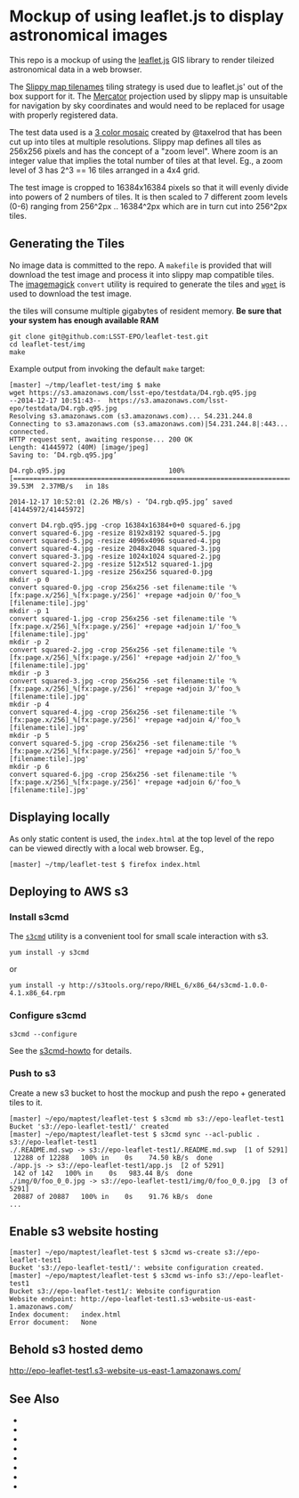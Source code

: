 Mockup of using leaflet.js to display astronomical images
===

This repo is a mockup of using the [leaflet.js][leaflet] GIS library to render
tileized astronomical data in a web browser.

The [Slippy map tilenames][slippy] tiling strategy is used due to leaflet.js'
out of the box support for it.  The [Mercator][mercator] projection used by
slippy map is unsuitable for navigation by sky coordinates and would need to be
replaced for usage with properly registered data.

The test data used is a [3 color mosaic][test image] created by @taxelrod that
has been cut up into tiles at multiple resolutions.  Slippy map defines all
tiles as 256x256 pixels and has the concept of a "zoom level".  Where zoom is
an integer value that implies the total number of tiles at that level.  Eg., a
zoom level of 3 has 2^3 == 16 tiles arranged in a 4x4 grid.

The test image is cropped to 16384x16384 pixels so that it will evenly divide
into powers of 2 numbers of tiles.  It is then scaled to 7 different zoom
levels (0-6) ranging from 256^2px .. 16384^2px which are in turn cut into
256^2px tiles.

Generating the Tiles
---

No image data is committed to the repo.  A `makefile` is provided that will
download the test image and process it into slippy map compatible tiles.  The
[imagemagick][imagemagick] `convert` utility is required to generate the tiles
and [`wget`][wget] is used to download the test image.

the tiles will consume multiple gigabytes of resident memory. __Be sure that
your system has enough available RAM__

```
git clone git@github.com:LSST-EPO/leaflet-test.git
cd leaflet-test/img
make
```

Example output from invoking the default `make` target:

```
[master] ~/tmp/leaflet-test/img $ make
wget https://s3.amazonaws.com/lsst-epo/testdata/D4.rgb.q95.jpg
--2014-12-17 10:51:43--  https://s3.amazonaws.com/lsst-epo/testdata/D4.rgb.q95.jpg
Resolving s3.amazonaws.com (s3.amazonaws.com)... 54.231.244.8
Connecting to s3.amazonaws.com (s3.amazonaws.com)|54.231.244.8|:443... connected.
HTTP request sent, awaiting response... 200 OK
Length: 41445972 (40M) [image/jpeg]
Saving to: ‘D4.rgb.q95.jpg’

D4.rgb.q95.jpg                          100%[===============================================================================>]  39.53M  2.37MB/s   in 18s    

2014-12-17 10:52:01 (2.26 MB/s) - ‘D4.rgb.q95.jpg’ saved [41445972/41445972]

convert D4.rgb.q95.jpg -crop 16384x16384+0+0 squared-6.jpg
convert squared-6.jpg -resize 8192x8192 squared-5.jpg
convert squared-5.jpg -resize 4096x4096 squared-4.jpg
convert squared-4.jpg -resize 2048x2048 squared-3.jpg
convert squared-3.jpg -resize 1024x1024 squared-2.jpg
convert squared-2.jpg -resize 512x512 squared-1.jpg
convert squared-1.jpg -resize 256x256 squared-0.jpg
mkdir -p 0
convert squared-0.jpg -crop 256x256 -set filename:tile '%[fx:page.x/256]_%[fx:page.y/256]' +repage +adjoin 0/'foo_%[filename:tile].jpg'
mkdir -p 1
convert squared-1.jpg -crop 256x256 -set filename:tile '%[fx:page.x/256]_%[fx:page.y/256]' +repage +adjoin 1/'foo_%[filename:tile].jpg'
mkdir -p 2
convert squared-2.jpg -crop 256x256 -set filename:tile '%[fx:page.x/256]_%[fx:page.y/256]' +repage +adjoin 2/'foo_%[filename:tile].jpg'
mkdir -p 3
convert squared-3.jpg -crop 256x256 -set filename:tile '%[fx:page.x/256]_%[fx:page.y/256]' +repage +adjoin 3/'foo_%[filename:tile].jpg'
mkdir -p 4
convert squared-4.jpg -crop 256x256 -set filename:tile '%[fx:page.x/256]_%[fx:page.y/256]' +repage +adjoin 4/'foo_%[filename:tile].jpg'
mkdir -p 5
convert squared-5.jpg -crop 256x256 -set filename:tile '%[fx:page.x/256]_%[fx:page.y/256]' +repage +adjoin 5/'foo_%[filename:tile].jpg'
mkdir -p 6
convert squared-6.jpg -crop 256x256 -set filename:tile '%[fx:page.x/256]_%[fx:page.y/256]' +repage +adjoin 6/'foo_%[filename:tile].jpg'
```


Displaying locally
---

As only static content is used, the `index.html` at the top level of the repo
can be viewed directly with a local web browser. Eg.,

```
[master] ~/tmp/leaflet-test $ firefox index.html 
```


Deploying to AWS s3
---

### Install s3cmd

The [`s3cmd`][s3cmd] utility is a convenient tool for small scale interaction with s3.

    yum install -y s3cmd

or

    yum install -y http://s3tools.org/repo/RHEL_6/x86_64/s3cmd-1.0.0-4.1.x86_64.rpm

### Configure s3cmd

    s3cmd --configure

See the [s3cmd-howto][s3cmd-howto] for details.

### Push to s3

Create a new s3 bucket to host the mockup and push the repo + generated tiles
to it.

```shell
[master] ~/epo/maptest/leaflet-test $ s3cmd mb s3://epo-leaflet-test1
Bucket 's3://epo-leaflet-test1/' created
[master] ~/epo/maptest/leaflet-test $ s3cmd sync --acl-public . s3://epo-leaflet-test1
./.README.md.swp -> s3://epo-leaflet-test1/.README.md.swp  [1 of 5291]
 12288 of 12288   100% in    0s    74.50 kB/s  done
./app.js -> s3://epo-leaflet-test1/app.js  [2 of 5291]
 142 of 142   100% in    0s   983.44 B/s  done
./img/0/foo_0_0.jpg -> s3://epo-leaflet-test1/img/0/foo_0_0.jpg  [3 of 5291]
 20887 of 20887   100% in    0s    91.76 kB/s  done
...
```

Enable s3 website hosting
---

```shell
[master] ~/epo/maptest/leaflet-test $ s3cmd ws-create s3://epo-leaflet-test1
Bucket 's3://epo-leaflet-test1/': website configuration created.
[master] ~/epo/maptest/leaflet-test $ s3cmd ws-info s3://epo-leaflet-test1
Bucket s3://epo-leaflet-test1/: Website configuration
Website endpoint: http://epo-leaflet-test1.s3-website-us-east-1.amazonaws.com/
Index document:   index.html
Error document:   None
```

Behold s3 hosted demo
---

http://epo-leaflet-test1.s3-website-us-east-1.amazonaws.com/

See Also
---

* [leaflet]: http://leafletjs.com/
* [slippy]: http://wiki.openstreetmap.org/wiki/Slippy_map_tilenames
* [test image]: https://s3.amazonaws.com/lsst-epo/testdata/D4.rgb.q95.jpg
* [mercator]: https://en.wikipedia.org/wiki/Mercator_projection
* [imagemagick]: http://www.imagemagick.org/
* [wget]: https://www.gnu.org/software/wget/
* [s3cmd]: http://s3tools.org/s3cmd
* [s3cmd-howto]: http://s3tools.org/s3cmd-howto
